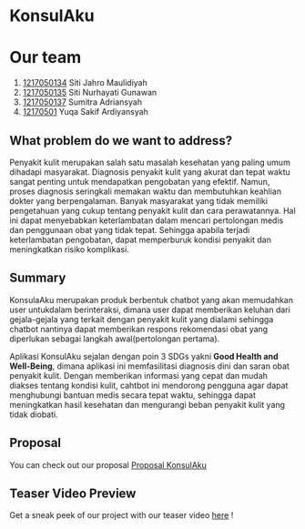 # KonsulAku

# Our team
1. [1217050134]() Siti Jahro Maulidiyah
2. [1217050135](https://github.com/SitiNurhayatiGunawan017) Siti Nurhayati Gunawan
3. [1217050137](https://github.com/Sumitraadrian) Sumitra Adriansyah
4. [12170501]() Yuqa Sakif Ardiyansyah

## What problem do we want to address?

Penyakit kulit merupakan salah satu masalah kesehatan yang paling umum dihadapi masyarakat. Diagnosis penyakit kulit yang akurat dan tepat waktu sangat penting untuk mendapatkan pengobatan yang efektif. Namun, proses diagnosis seringkali memakan waktu dan membutuhkan keahlian dokter yang berpengalaman. Banyak masyarakat yang tidak memiliki pengetahuan yang cukup tentang penyakit kulit dan cara perawatannya. Hal ini dapat menyebabkan keterlambatan dalam mencari pertolongan medis dan penggunaan obat yang tidak tepat. Sehingga apabila terjadi keterlambatan pengobatan, dapat memperburuk kondisi penyakit dan meningkatkan risiko komplikasi.

## Summary
KonsulaAku merupakan produk berbentuk chatbot yang akan memudahkan user untukdalam berinteraksi, dimana user dapat memberikan keluhan dari gejala-gejala yang terkait dengan penyakit kulit yang dialami sehingga chatbot nantinya dapat memberikan respons rekomendasi obat yang diperlukan sebagai langkah awal(pertolongan pertama).

Aplikasi KonsulAku sejalan dengan poin 3 SDGs yakni **Good Health and Well-Being**, dimana aplikasi ini memfasilitasi diagnosis dini dan saran obat penyakit kulit. Dengan memberikan informasi yang cepat dan mudah diakses tentang kondisi kulit, cahtbot ini mendorong pengguna agar dapat menghubungi bantuan medis secara tepat waktu, sehingga dapat meningkatkan hasil kesehatan dan mengurangi beban penyakit kulit yang tidak diobati.

## Proposal
You can check out our proposal [Proposal KonsulAku](https://www.canva.com/design/DAGEL8PMkmk/lxHBIDDI2HYc-OmhyaL3Qw/view?utm_content=DAGEL8PMkmk&utm_campaign=designshare&utm_medium=link&utm_source=editor)

## Teaser Video Preview
Get a sneak peek of our project with our teaser video [here](https://www.instagram.com/reel/C64JGxJyY50TlPkwj7Wk6xHV6r_QMv8BB6jwnk0/?igsh=MWxhYXBhcWV5ajY0Nw==) !
